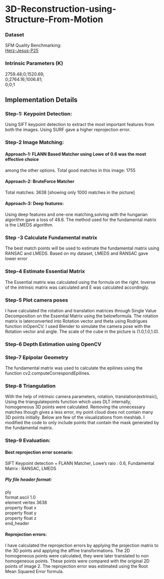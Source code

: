 # 3D-Reconstruction-using-Structure-From-Motion

### Dataset
SFM Quality Benchmarking:   
[Herz-Jesus-P25](https://github.com/openMVG/SfM_quality_evaluation/tree/master/Benchmarking_Camera_Calibration_2008/Herz-Jesus-P25)

### Intrinsic Parameters (K)
2759.48;0;1520.69;  
0;2764.16;1006.81;  
0;0;1  

## Implementation Details
### Step-1: Keypoint Detection:
Using SIFT keypoint detection to extract the most important features from both the
images. Using SURF gave a higher reprojection error.
### Step-2 Image Matching:
#### Approach-1: FLANN Based Matcher using Lowe of 0.6 was the most effective choice
among the other options.
Total good matches in this image: 1755

#### Approach-2: BruteForce Matcher
Total matches: 3638 [showing only 1000 matches in the picture]

#### Approach-3: Deep features:
Using deep features and one-one matching,solving with the hungarian algorithm gave a
loss of 48.6. The method used for the fundamental matrix is the LMEDS algorithm.

### Step -3 Calculate Fundamental matrix
The best match points will be used to estimate the fundamental matrix using RANSAC and
LMEDS. Based on my dataset, LMEDS and RANSAC gave lower error

### Step-4 Estimate Essential Matrix
The Essential matrix was calculated using the formula on the right. Inverse of the intrinsic matrix was calculated and E was calculated accordingly.

### Step-5 Plot camera poses
I have calculated the rotation and translation matrices through Single Value Decomposition on the Essential Matrix using the belowformula.
The rotation matrix is laterconverted into Rotation vector and theta using Rodrigues function inOpenCV. I used Blender to simulate the camera pose with the Rotation vector and angle. The scale of the cube in the picture is (1.0,1.0,1.0).

### Step-6 Depth Estimation using OpenCV

### Step-7 Epipolar Geometry
The fundamental matrix was used to calculate the epilines using the function cv2.computeCorrespondEpilines.

### Step-8 Triangulation
With the help of intrinsic camera parameters, rotation, translation(extrinsic), Using the triangulatepoints function which uses DLT internally, homogeneous 3D points were calculated. Removing the unnecessary matches though gives a less error, my point cloud does not contain many 3D points initially. Below are few of the visualizations from meshlab. I modified the code to only include points that contain the mask generated by the fundamental matrix.

### Step-9 Evaluation: 

#### Best reprojection error scenario:
SIFT Keypoint detection + FLANN Matcher, Lowe’s raio : 0.6, Fundamental Matrix : RANSAC, LMEDS
##### Ply file header format:
ply  
format ascii 1.0  
element vertex 3638  
property float x  
property float y  
property float z  
end_header  

#### Reprojection errors:
I have calculated the reprojection errors by applying the projection matrix to the 3D
points and applying the affine transformations. The 2D homogeneous points were
calculated, they were later translated to non homogeneous points. These points were
compared with the original 2D points of image 2. The reprojection error was estimated
using the Root Mean Squared Error formula.

